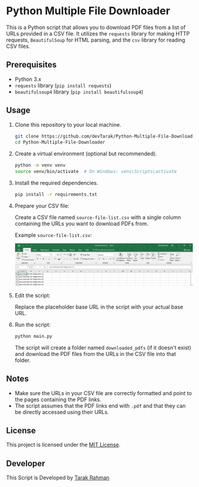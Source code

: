 # Python Multiple File Downloader

This is a Python script that allows you to download PDF files from a list of URLs provided in a CSV file. It utilizes the `requests` library for making HTTP requests, `BeautifulSoup` for HTML parsing, and the `csv` library for reading CSV files.

## Prerequisites

- Python 3.x
- `requests` library (`pip install requests`)
- `beautifulsoup4` library (`pip install beautifulsoup4`)

## Usage

1. Clone this repository to your local machine.

   ```sh
   git clone https://github.com/devTarak/Python-Multiple-File-Downloader.git
   cd Python-Multiple-File-Downloader
   ```

2. Create a virtual environment (optional but recommended).

   ```sh
   python -m venv venv
   source venv/bin/activate  # On Windows: venv\Scripts\activate
   ```

3. Install the required dependencies.

   ```sh
   pip install -r requirements.txt
   ```

4. Prepare your CSV file:

   Create a CSV file named `source-file-list.csv` with a single column containing the URLs you want to download PDFs from.

   Example `source-file-list.csv`:
   
   ![source CSV File ](Dependence/Screenshot_11.png)

6. Edit the script:

   Replace the placeholder base URL in the script with your actual base URL.

7. Run the script:

   ```sh
   python main.py
   ```

   The script will create a folder named `downloaded_pdfs` (if it doesn't exist) and download the PDF files from the URLs in the CSV file into that folder.

## Notes

- Make sure the URLs in your CSV file are correctly formatted and point to the pages containing the PDF links.
- The script assumes that the PDF links end with `.pdf` and that they can be directly accessed using their URLs.

## License

This project is licensed under the [MIT License](LICENSE).
## Developer
This Script is Developed by [Tarak Rahman](https://devtarak.github.io/)
